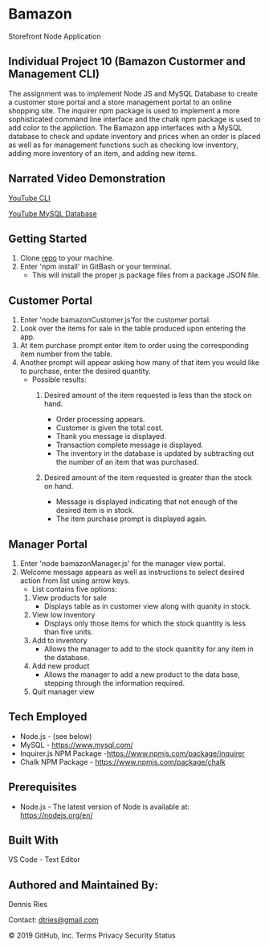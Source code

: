 # Bamazon
Storefront Node Application 

## Individual Project 10 (Bamazon Custormer and Management CLI) 

The assignment was to implement Node JS and MySQL Database to create a customer store portal and a store management portal to an online shopping site. The inquirer npm package is used to implement a more sophisticated command line interface and the chalk npm package is used to add color to the appliction. The Bamazon app interfaces with a MySQL database to check and update inventory and prices when an order is placed as well as for management functions such as checking low inventory, adding more inventory of an item, and adding new items.

## Narrated Video Demonstration
[YouTube CLI](https://youtu.be/lVPUEm1RGIs)

[YouTube MySQL Database](https://youtu.be/D5hkyOqvJQU)
 
## Getting Started
1. Clone [repo](https://github.com/dtries/Bamazon) to your machine. 
1. Enter 'npm install' in GitBash or your terminal.
   * This will install the proper js package files from a package JSON file.
## Customer Portal
1. Enter 'node bamazonCustomer.js'for the customer portal. 
1. Look over the items for sale in the table produced upon entering the app.
1. At item purchase prompt enter item to order using the corresponding item number from the table.
1. Another prompt will appear asking how many of that item you would like to purchase, enter the desired quantity.
   * Possible results:
     1. Desired amount of the item requested is less than the stock on hand.
          * Order processing appears.
          * Customer is given the total cost.
          * Thank you message is displayed.
          * Transaction complete message is displayed.
          * The inventory in the database is updated by subtracting out the number of an item that was purchased.
          
     1. Desired amount of the item requested is greater than the stock on hand. 
          * Message is displayed indicating that not enough of the desired item is in stock.
          * The item purchase prompt is displayed again.
          
## Manager Portal
1. Enter 'node bamazonManager.js' for the manager view portal. 
1. Welcome message appears as well as instructions to select desired action from list using arrow keys.
   * List contains five options:
    1. View products for sale
       * Displays table as in customer view along with quanity in stock.
    1. View low inventory
       * Displays only those items for which the stock quantity is less than five units.
    1. Add to inventory
       * Allows the manager to add to the stock quanitity for any item in the database.
    1. Add new product
       * Allows the manager to add a new product to the data base, stepping through the information required.
    1. Quit manager view    
                  
## Tech Employed
* Node.js - (see below)
* MySQL - https://www.mysql.com/
* Inquirer.js NPM Package -https://www.npmjs.com/package/inquirer
* Chalk NPM Package - https://www.npmjs.com/package/chalk

## Prerequisites
* Node.js - The latest version of Node is available at: https://nodejs.org/en/

## Built With
VS Code - Text Editor
## Authored and Maintained By:
Dennis Ries

Contact: dtries@gmail.com

© 2019 GitHub, Inc.
Terms
Privacy
Security
Status
